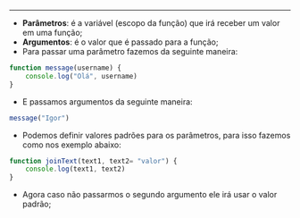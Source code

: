 ___
- **Parâmetros**: é a variável (escopo da função) que irá receber um valor em uma função;
- **Argumentos**: é o valor que é passado para a função;
- Para passar uma parâmetro fazemos da seguinte maneira:
```js
function message(username) {
	console.log("Olá", username)
}
```
- E passamos argumentos da seguinte maneira:
```js
message("Igor")
```
- Podemos definir valores padrões para os parâmetros, para isso fazemos como nos exemplo abaixo:
```js
function joinText(text1, text2= "valor") {
	console.log(text1, text2)
}
```
- Agora caso não passarmos o segundo argumento ele irá usar o valor padrão;
